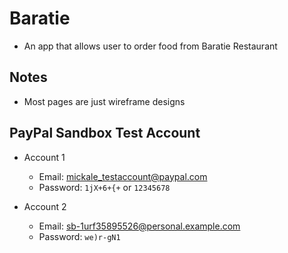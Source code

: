 # Baratie
- An app that allows user to order food from Baratie Restaurant

## Notes
- Most pages are just wireframe designs

## PayPal Sandbox Test Account
  - Account 1
     - Email: mickale_testaccount@paypal.com
     - Password: ``1jX+6+{+`` or ``12345678``

  - Account 2
      - Email: sb-1urf35895526@personal.example.com
      - Password: ``we)r-gN1``
